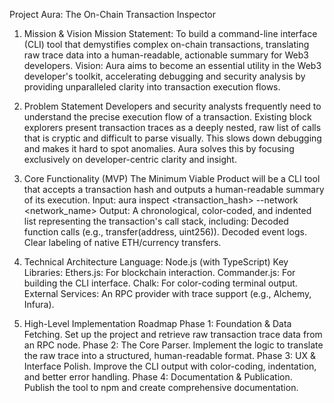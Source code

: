 Project Aura: The On-Chain Transaction Inspector
1. Mission & Vision
Mission Statement: To build a command-line interface (CLI) tool that demystifies complex on-chain transactions, translating raw trace data into a human-readable, actionable summary for Web3 developers.
Vision: Aura aims to become an essential utility in the Web3 developer's toolkit, accelerating debugging and security analysis by providing unparalleled clarity into transaction execution flows.

2. Problem Statement
Developers and security analysts frequently need to understand the precise execution flow of a transaction. Existing block explorers present transaction traces as a deeply nested, raw list of calls that is cryptic and difficult to parse visually. This slows down debugging and makes it hard to spot anomalies. Aura solves this by focusing exclusively on developer-centric clarity and insight.

3. Core Functionality (MVP)
The Minimum Viable Product will be a CLI tool that accepts a transaction hash and outputs a human-readable summary of its execution.
Input: aura inspect <transaction_hash> --network <network_name>
Output: A chronological, color-coded, and indented list representing the transaction's call stack, including:
Decoded function calls (e.g., transfer(address, uint256)).
Decoded event logs.
Clear labeling of native ETH/currency transfers.

4. Technical Architecture
Language: Node.js (with TypeScript)
Key Libraries:
Ethers.js: For blockchain interaction.
Commander.js: For building the CLI interface.
Chalk: For color-coding terminal output.
External Services: An RPC provider with trace support (e.g., Alchemy, Infura).

5. High-Level Implementation Roadmap
Phase 1: Foundation & Data Fetching. Set up the project and retrieve raw transaction trace data from an RPC node.
Phase 2: The Core Parser. Implement the logic to translate the raw trace into a structured, human-readable format.
Phase 3: UX & Interface Polish. Improve the CLI output with color-coding, indentation, and better error handling.
Phase 4: Documentation & Publication. Publish the tool to npm and create comprehensive documentation.
